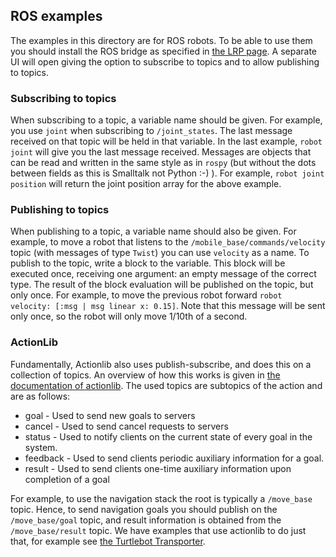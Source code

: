 ## ROS examples ##

The examples in this directory are for ROS robots. To be able to use them you should install the ROS bridge as specified in [the LRP page](http://pleiad.cl/research/software/lrp#downloads). A separate UI will open giving the option to subscribe to topics and to allow publishing to topics.

### Subscribing to topics ###

When subscribing to a topic, a variable name should be given.
For example, you use `joint` when subscribing to `/joint_states`.
The last message received on that topic will be held in that variable.
In the last example, `robot joint` will give you the last message received.
Messages are objects that can be read and written in the same style as in `rospy` (but without the dots between fields as this is Smalltalk not Python :-) ).
For example, `robot joint position` will return the joint position array for the above example.

### Publishing to topics ###

When publishing to a topic, a variable name should also be given.
For example, to move a robot that listens to the `/mobile_base/commands/velocity` topic (with messages of type `Twist`) you can use `velocity` as a name.
To publish to the topic, write a block to the variable.
This block will be executed once, receiving one argument: an empty message of the correct type.
The result of the block evaluation will be published on the topic, but only once.
For example, to move the previous robot forward `robot velocity: [:msg | msg linear x: 0.15]`.
Note that this message will be sent only once, so the robot will only move 1/10th of a second.

### ActionLib ###

Fundamentally, Actionlib also uses publish-subscribe, and does this on a collection of topics. An overview of how this works is given in [the documentation of actionlib](http://wiki.ros.org/actionlib/DetailedDescription#Action_Interface_.26_Transport_Layer). The used topics are subtopics of the action and are as follows:

 * goal - Used to send new goals to servers
 * cancel - Used to send cancel requests to servers
 * status - Used to notify clients on the current state of every goal in the  system.
 * feedback - Used to send clients periodic auxiliary information for a goal.
 * result - Used to send clients one-time auxiliary information upon completion of a goal
 
For example, to use the navigation stack the root is typically a `/move_base` topic. Hence, to send navigation goals you should publish on the `/move_base/goal` topic, and result information is obtained from the `/move_base/result` topic. We have examples that use actionlib to do just that, for example see [the Turtlebot Transporter](https://github.com/jfabry/LiveRobotProgramming/blob/master/ROS%20Examples/Turtlebot/transporter1.lrp).
